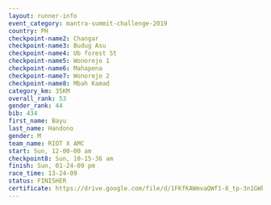 ```yaml
---
layout: runner-info 
event_category: mantra-summit-challenge-2019 
country: PH
checkpoint-name2: Changar
checkpoint-name3: Budug Asu
checkpoint-name4: Ub forest St
checkpoint-name5: Wonorejo 1
checkpoint-name6: Mahapena
checkpoint-name7: Wonorejo 2
checkpoint-name8: Mbah Kamad
category_km: 35KM 
overall_rank: 53
gender_rank: 44
bib: 434
first_name: Bayu
last_name: Handono
gender: M
team_name: RIOT X AMC
start: Sun, 12-00-00 am
checkpoint8: Sun, 10-15-36 am
finish: Sun, 01-24-09 pm
race_time: 13-24-09
status: FINISHER
certificate: https://drive.google.com/file/d/1FKfKAWmvaQWf1-8_tp-3n1GWkG6vXNTZ/view?usp=sharing
---
```

